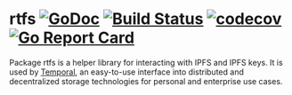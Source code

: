 # rtfs [![GoDoc](https://godoc.org/github.com/RTradeLtd/rtfs?status.svg)](https://godoc.org/github.com/RTradeLtd/rtfs) [![Build Status](https://travis-ci.com/RTradeLtd/rtfs.svg?branch=master)](https://travis-ci.com/RTradeLtd/rtfs) [![codecov](https://codecov.io/gh/RTradeLtd/rtfs/branch/master/graph/badge.svg)](https://codecov.io/gh/RTradeLtd/rtfs) [![Go Report Card](https://goreportcard.com/badge/github.com/RTradeLtd/rtfs)](https://goreportcard.com/report/github.com/RTradeLtd/rtfs)

Package rtfs is a helper library for interacting with IPFS and IPFS keys. It is used by [Temporal](https://github.com/RTradeLtd/Temporal), an easy-to-use interface into distributed and decentralized storage technologies for personal and enterprise use cases.
